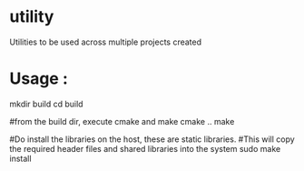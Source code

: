 # utility
Utilities to be used across multiple projects created

# Usage :
mkdir build
cd build

#from the build dir, execute cmake and make
cmake ..
make

#Do install the libraries on the host, these are static libraries.
#This will copy the required header files and shared libraries into the system 
sudo make install

